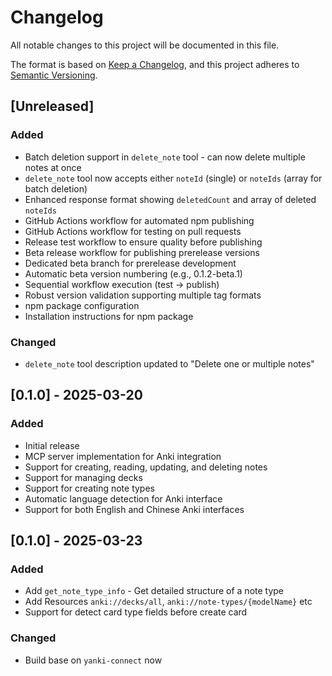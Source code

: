 # Changelog

All notable changes to this project will be documented in this file.

The format is based on [Keep a Changelog](https://keepachangelog.com/en/1.0.0/),
and this project adheres to [Semantic Versioning](https://semver.org/spec/v2.0.0.html).

## [Unreleased]

### Added
- Batch deletion support in `delete_note` tool - can now delete multiple notes at once
- `delete_note` tool now accepts either `noteId` (single) or `noteIds` (array for batch deletion)
- Enhanced response format showing `deletedCount` and array of deleted `noteIds`
- GitHub Actions workflow for automated npm publishing
- GitHub Actions workflow for testing on pull requests
- Release test workflow to ensure quality before publishing
- Beta release workflow for publishing prerelease versions
- Dedicated beta branch for prerelease development
- Automatic beta version numbering (e.g., 0.1.2-beta.1)
- Sequential workflow execution (test → publish)
- Robust version validation supporting multiple tag formats
- npm package configuration
- Installation instructions for npm package

### Changed
- `delete_note` tool description updated to "Delete one or multiple notes"

## [0.1.0] - 2025-03-20


### Added

- Initial release
- MCP server implementation for Anki integration
- Support for creating, reading, updating, and deleting notes
- Support for managing decks
- Support for creating note types
- Automatic language detection for Anki interface
- Support for both English and Chinese Anki interfaces

## [0.1.0] - 2025-03-23

### Added

- Add  `get_note_type_info` - Get detailed structure of a note type
- Add Resources `anki://decks/all`, `anki://note-types/{modelName}` etc 
- Support for detect card type fields before create card

### Changed

- Build base on  `yanki-connect` now 

